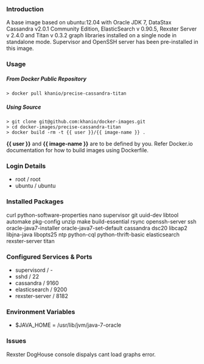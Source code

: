 ### Introduction

A base image based on ubuntu:12.04 with Oracle JDK 7, DataStax Cassandra v2.0.1 Community Edition, ElasticSearch v 0.90.5, Rexster Server v 2.4.0 and Titan v 0.3.2 graph libraries installed on a single node in standalone mode. Supervisor and OpenSSH server has been pre-installed in this image.

### Usage

##### From Docker Public Repository

	> docker pull khanio/precise-cassandra-titan

##### Using Source

	> git clone git@github.com:khanio/docker-images.git
	> cd docker-images/precise-cassandra-titan
	> docker build -rm -t {{ user }}/{{ image-name }} .

**{{ user }}** and **{{ image-name }}** are to be defined by you. Refer Docker.io documentation for how to build images using Dockerfile.

### Login Details

- root / root
- ubuntu / ubuntu

### Installed Packages

curl python-software-properties nano supervisor git uuid-dev libtool automake pkg-config unzip make build-essential rsync openssh-server ssh oracle-java7-installer oracle-java7-set-default cassandra dsc20 libcap2 libjna-java libopts25 ntp python-cql python-thrift-basic elasticsearch rexster-server titan

### Configured Services & Ports

- supervisord / -
- sshd / 22
- cassandra / 9160
- elasticsearch / 9200
- rexster-server / 8182

### Environment Variables

- $JAVA_HOME = /usr/lib/jvm/java-7-oracle

### Issues
Rexster DogHouse console dispalys cant load graphs error.